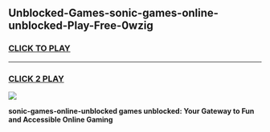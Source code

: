 
## Unblocked-Games-sonic-games-online-unblocked-Play-Free-0wzig
<h3>
<a href="https://premium76.site?title=sonic-games-online-unblocked&ref=20A">CLICK TO PLAY</a></h3>
<hr>

<h3>
<a href="https://premium76.site?title=sonic-games-online-unblocked&ref=20A">CLICK 2 PLAY</a>
  
</h3>

<a href="https://premium76.site?title=sonic-games-online-unblocked&ref=20A"><img src="https://clearcache.store/games.png"></a>


**sonic-games-online-unblocked games unblocked: Your Gateway to Fun and Accessible Online Gaming**
